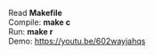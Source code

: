 Read <b>Makefile</b> \
Compile: <b>make c</b> \
Run: <b>make r</b> \
Demo: https://youtu.be/602wayjahqs
